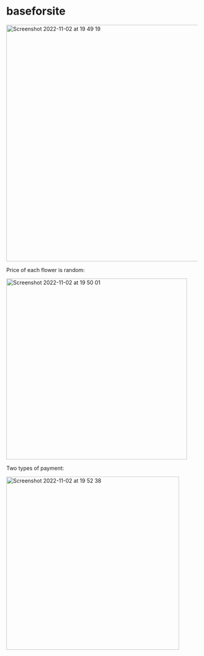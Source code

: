 # baseforsite




<img width="622" alt="Screenshot 2022-11-02 at 19 49 19" src="https://user-images.githubusercontent.com/92575094/199564048-51ec0d78-68c3-4dd4-8b1d-41fff2fd3804.png">

Price of each flower is random:

<img width="476" alt="Screenshot 2022-11-02 at 19 50 01" src="https://user-images.githubusercontent.com/92575094/199564154-900a6ba6-6f02-481e-9abb-9bb5779f6abd.png">

Two types of payment:


<img width="455" alt="Screenshot 2022-11-02 at 19 52 38" src="https://user-images.githubusercontent.com/92575094/199564678-a17c051c-b86b-4a10-8903-51ace5344e53.png">
